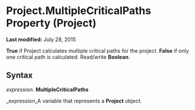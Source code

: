
# Project.MultipleCriticalPaths Property (Project)

 **Last modified:** July 28, 2015

 **True** if Project calculates multiple critical paths for the project. **False** if only one critical path is calculated. Read/write **Boolean**.

## Syntax

 _expression_. **MultipleCriticalPaths**

 _expression_A variable that represents a  **Project** object.


